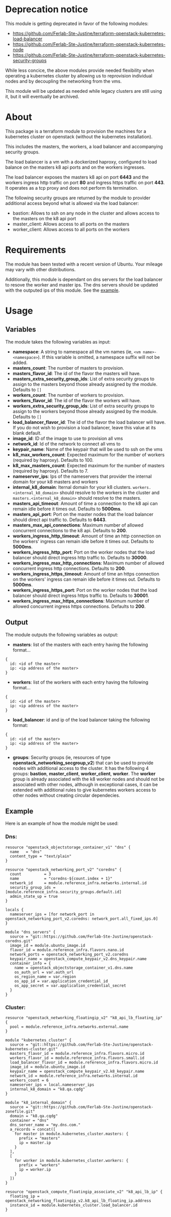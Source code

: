 # Deprecation notice

This module is getting deprecated in favor of the following modules:
- https://github.com/Ferlab-Ste-Justine/terraform-openstack-kubernetes-load-balancer
- https://github.com/Ferlab-Ste-Justine/terraform-openstack-kubernetes-node
- https://github.com/Ferlab-Ste-Justine/terraform-openstack-kubernetes-security-groups

While less concice, the above modules provide needed flexibility when operating a kubernetes cluster by allowing us to reprovision individual nodes and by decoupling the networking from the vms.

This module will be updated as needed while legacy clusters are still using it, but it will eventually be archived.

# About

This package is a terraform module to provision the machines for a kubernetes cluster on openstack (without the kubernetes installation).

This includes the masters, the workers, a load balancer and accompanying security groups.

The load balancer is a vm with a dockerized haproxy, configured to load balance on the masters k8 api ports and on the workers ingresses. 

The load balancer exposes the masters k8 api on port **6443** and the workers ingress http traffic on port **80** and ingress https traffic on port **443**. It operates as a tcp proxy and does not perform tls termination.

The following security groups are returned by the module to provider additional access beyond what is allowed via the load balancer:
- bastion: Allows to ssh on any node in the cluster and allows access to the masters on the k8 api port
- master_client: Allows access to all ports on the masters
- worker_client: Allows access to all ports on the workers

# Requirements

The module has been tested with a recent version of Ubuntu. Your mileage may vary with other distributions.

Additionally, this module is dependant on dns servers for the load balancer to resove the worker and master ips. The dns servers should be updated with the outputed ips of this module. See the [example](##Example).

# Usage

## Variables

The module takes the following variables as input:

- **namespace**: A string to namespace all the vm names (ie, `<vm name>-<namespace>`). If this variable is omitted, a namespace suffix will not be added.
- **masters_count**: The number of masters to provision.
- **masters_flavor_id**: The id of the flavor the masters will have.
- **masters_extra_security_group_ids**: List of extra security groups to assign to the masters beyond those already assigned by the module. Defaults to `[]`
- **workers_count**: The number of workers to provision.
- **workers_flavor_id**: The id of the flavor the workers will have.
- **workers_extra_security_group_ids**: List of extra security groups to assign to the workers beyond those already assigned by the module. Defaults to `[]`
- **load_balancer_flavor_id**: The id of the flavor the load balancer will have. If you do not wish to provision a load balancer, leave this value at its blank default.
- **image_id**: ID of the image to use to provision all vms
- **network_id**: Id of the network to connect all vms to
- **keypair_name**: Name of the keypair that will be used to ssh on the vms
- **k8_max_workers_count**: Expected maximum for the number of workers (required by haproxy). Defaults to 100.
- **k8_max_masters_count**: Expected maximum for the number of masters (required by haproxy). Defaults to 7.
- **nameserver_ips**: Ips of the nameservers that provider the internal domain for your k8 masters and workers
- **internal_k8_domain**: Iternal domain for your k8 clusters. ```workers.<internal_k8_domain>``` should resolve to the workers in the cluster and ```masters.<internal_k8_domain>``` should resolve to the masters.
- **masters_api_timeout**: Amount of time a connection to the k8 api can remain idle before it times out. Defaults to **5000ms**.
- **masters_api_port**: Port on the master nodes that the load balancer should direct api traffic to. Defaults to **6443**.
- **masters_max_api_connections**: Maximum number of allowed concurrent connections to the k8 api. Defaults to **200**.
- **workers_ingress_http_timeout**: Amount of time an http connection on the workers' ingress can remain idle before it times out. Defaults to **5000ms**.
- **workers_ingress_http_port**: Port on the worker nodes that the load balancer should direct ingress http traffic to. Defaults to **30000**.
- **workers_ingress_max_http_connections**: Maximum number of allowed concurrent ingress http connections. Defaults to **200**.
- **workers_ingress_https_timeout**: Amount of time an https connection on the workers' ingress can remain idle before it times out. Defaults to **5000ms**.
- **workers_ingress_https_port**: Port on the worker nodes that the load balancer should direct ingress https traffic to. Defaults to **30001**.
- **workers_ingress_max_https_connections**: Maximum number of allowed concurrent ingress https connections. Defaults to **200**.

## Output

The module outputs the following variables as output:
- **masters**: list of the masters with each entry having the following format...
```
{
  id: <id of the master>
  ip: <ip address of the master>
}
```
- **workers**: list of the workers with each entry having the following format...
```
{
  id: <id of the master>
  ip: <ip address of the master>
}
```
- **load_balancer**: id and ip of the load balancer taking the following format:
```
{
  id: <id of the master>
  ip: <ip address of the master>
}
```
- **groups**: Security groups (ie, resources of type **openstack_networking_secgroup_v2**) that can be used to provide nodes with additional access to the cluster. It has the following 4 groups: **bastion**, **master_client**, **worker_client**, **worker**. The **worker** group is already associated with the k8 worker nodes and should not be associated with other nodes, although in exceptional cases, it can be extended with additional rules to give kubernetes workers access to other nodes without creating circular dependecies.

## Example

Here is an example of how the module might be used:

### Dns:
```
resource "openstack_objectstorage_container_v1" "dns" {
  name   = "dns"
  content_type = "text/plain"
}

resource "openstack_networking_port_v2" "coredns" {
  count          = 3
  name           = "coredns-${count.index + 1}"
  network_id     = module.reference_infra.networks.internal.id
  security_group_ids = [module.reference_infra.security_groups.default.id]
  admin_state_up = true
}

locals {
  nameserver_ips = [for network_port in openstack_networking_port_v2.coredns: network_port.all_fixed_ips.0]
}

module "dns_servers" {
  source = "git::https://github.com/Ferlab-Ste-Justine/openstack-coredns.git"
  image_id = module.ubuntu_image.id
  flavor_id = module.reference_infra.flavors.nano.id
  network_ports = openstack_networking_port_v2.coredns
  keypair_name = openstack_compute_keypair_v2.dns_keypair.name
  container_info = {
    name = openstack_objectstorage_container_v1.dns.name
    os_auth_url = var.auth_url
    os_region_name = var.region
    os_app_id = var.application_credential_id
    os_app_secret = var.application_credential_secret
  }
}
```

### Cluster:
```
resource "openstack_networking_floatingip_v2" "k8_api_lb_floating_ip" {
  pool = module.reference_infra.networks.external.name
}

module "kubernetes_cluster" {
  source = "git::https://github.com/Ferlab-Ste-Justine/openstack-kubernetes-cluster.git"
  masters_flavor_id = module.reference_infra.flavors.micro.id
  workers_flavor_id = module.reference_infra.flavors.small.id
  load_balancer_flavor_id = module.reference_infra.flavors.micro.id
  image_id = module.ubuntu_image.id
  keypair_name = openstack_compute_keypair_v2.k8_keypair.name
  network_id = module.reference_infra.networks.internal.id
  workers_count = 6
  nameserver_ips = local.nameserver_ips
  internal_k8_domain = "k8.qa.cqdg"
}

module "k8_internal_domain" {
  source = "git::https://github.com/Ferlab-Ste-Justine/openstack-zonefile.git"
  domain = "k8.qa.cqdg"
  container = "dns"
  dns_server_name = "my.dns.com."
  a_records = concat([
    for master in module.kubernetes_cluster.masters: {
      prefix = "masters"
      ip = master.ip
    }
  ],
  [
    for worker in module.kubernetes_cluster.workers: {
      prefix = "workers"
      ip = worker.ip
    } 
  ])
}

resource "openstack_compute_floatingip_associate_v2" "k8_api_lb_ip" {
  floating_ip = openstack_networking_floatingip_v2.k8_api_lb_floating_ip.address
  instance_id = module.kubernetes_cluster.load_balancer.id
}
```